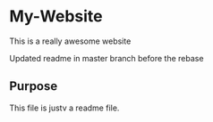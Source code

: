 # My-Website

This is a really awesome website

Updated readme in master branch before the rebase

## Purpose 

This file is justv a readme file.

